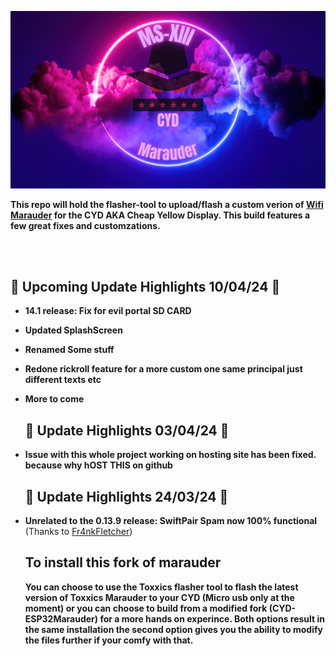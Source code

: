 ![Header](Images/MS-XIII.png)
<br>



  <b>This repo will hold the flasher-tool to upload/flash a custom verion of <a href=hhttps://github.com/justcallmekoko/ESP32Marauder/wiki/about>Wifi Marauder</a> for the CYD AKA Cheap Yellow Display. This build features a few great fixes and customzations.</b> 
  
  
  <br>
  <br>

  ## 🌟 Upcoming Update Highlights 10/04/24 🌟

- **14.1 release: Fix for evil portal SD CARD**
- **Updated SplashScreen**
- **Renamed Some stuff**
- **Redone rickroll feature for a more custom one same principal just different texts etc**
- **More to come**

  ## 🌟 Update Highlights 03/04/24 🌟
- **Issue with this whole project working on hosting site has been fixed. because why hOST THIS on github**
  
  ## 🌟 Update Highlights 24/03/24 🌟

- **Unrelated to the 0.13.9 release: SwiftPair Spam now 100% functional** (Thanks to <a href=https://github.com/Fr4nkFletcher>Fr4nkFletcher</a>)

  ## To install this fork of marauder
  <b>You can choose to use the Toxxics flasher tool to flash the latest version of Toxxics Marauder to your CYD (Micro usb only at the moment) or you can choose to build from a modified fork (CYD-ESP32Marauder) for a more hands on experince. Both options result in the same installation the second option gives you the ability to modify the files further if your comfy with that.</b>
